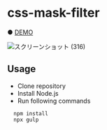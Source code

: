 # css-mask-filter

● <a href="https://hisamikurita.github.io/css-mask-filter/dist">DEMO</a>

![スクリーンショット (316)](https://user-images.githubusercontent.com/47776346/85917786-26941480-b898-11ea-90a8-e5bb6e9f9a80.png)

## Usage
* Clone repository<br>
* Install Node.js<br>
* Run following commands<br>
```
  npm install  
  npx gulp  
```
